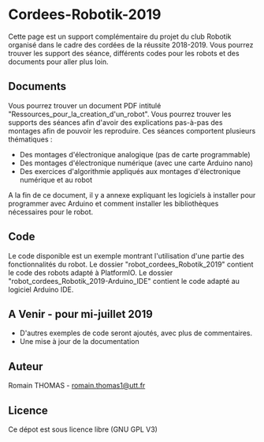 # Cordees-Robotik-2019

Cette page est un support complémentaire du projet du club Robotik organisé dans le cadre des cordées de la réussite 2018-2019. Vous pourrez trouver les support des séance, différents codes pour les robots et des documents pour aller plus loin.

## Documents

Vous pourrez trouver un document PDF intitulé "Ressources_pour_la_creation_d'un_robot". Vous pourrez trouver les supports des séances afin d'avoir des explications pas-à-pas des montages afin de pouvoir les reproduire. Ces séances comportent plusieurs thématiques :
* Des montages d'électronique analogique (pas de carte programmable)
* Des montages d'électronique numérique (avec une carte Arduino nano)
* Des exercices d'algorithmie appliqués aux montages d'électronique numérique et au robot

A la fin de ce document, il y a annexe expliquant les logiciels à installer pour programmer avec Arduino et comment installer les bibliothèques nécessaires pour le robot.

## Code

Le code disponible est un exemple montrant l'utilisation d'une partie des fonctionnalités du robot. Le dossier "robot_cordees_Robotik_2019" contient le code des robots adapté à PlatformIO. Le dossier "robot_cordees_Robotik_2019-Arduino_IDE" contient le code adapté au logiciel Arduino IDE.

## A Venir - pour mi-juillet 2019

* D'autres exemples de code seront ajoutés, avec plus de commentaires.
* Une mise à jour de la documentation

## Auteur

Romain THOMAS - romain.thomas1@utt.fr

## Licence

Ce dépot est sous licence libre (GNU GPL V3)

